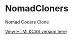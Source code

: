 # NomadCloners
Nomad Coders Clone

[View HTML&CSS version here](https://pjazanes.github.io/NomadCloners/)
